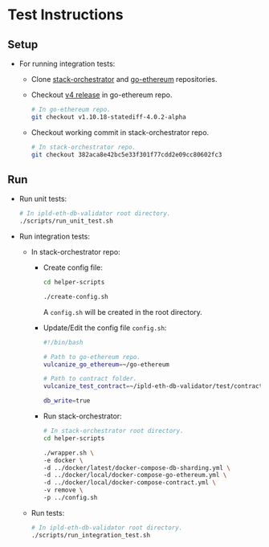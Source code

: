 # Test Instructions

## Setup

- For running integration tests:

  - Clone [stack-orchestrator](https://github.com/vulcanize/stack-orchestrator) and [go-ethereum](https://github.com/vulcanize/go-ethereum) repositories.

  - Checkout [v4 release](https://github.com/vulcanize/go-ethereum/releases/tag/v1.10.18-statediff-4.0.2-alpha) in go-ethereum repo.

    ```bash
    # In go-ethereum repo.
    git checkout v1.10.18-statediff-4.0.2-alpha
    ```

  - Checkout working commit in stack-orchestrator repo.

    ```bash
    # In stack-orchestrator repo.
    git checkout 382aca8e42bc5e33f301f77cdd2e09cc80602fc3
    ```

## Run

- Run unit tests:

  ```bash
  # In ipld-eth-db-validator root directory.
  ./scripts/run_unit_test.sh
  ```

- Run integration tests:

  - In stack-orchestrator repo:

    - Create config file:

      ```bash
      cd helper-scripts

      ./create-config.sh
      ```

      A `config.sh` will be created in the root directory.

    - Update/Edit the config file `config.sh`:

      ```bash
      #!/bin/bash

      # Path to go-ethereum repo.
      vulcanize_go_ethereum=~/go-ethereum

      # Path to contract folder.
      vulcanize_test_contract=~/ipld-eth-db-validator/test/contract

      db_write=true
      ```

    - Run stack-orchestrator:

      ```bash
      # In stack-orchestrator root directory.
      cd helper-scripts

      ./wrapper.sh \
      -e docker \
      -d ../docker/latest/docker-compose-db-sharding.yml \
      -d ../docker/local/docker-compose-go-ethereum.yml \
      -d ../docker/local/docker-compose-contract.yml \
      -v remove \
      -p ../config.sh
      ```

  - Run tests:

    ```bash
    # In ipld-eth-db-validator root directory.
    ./scripts/run_integration_test.sh
    ```
